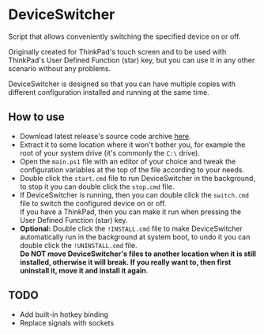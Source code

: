 # DeviceSwitcher
Script that allows conveniently switching the specified device on or off.

Originally created for ThinkPad's touch screen and to be used with ThinkPad's User Defined Function (star) key, but you can use it in any other scenario without any problems.

DeviceSwitcher is designed so that you can have multiple copies with different configuration installed and running at the same time.

## How to use
- Download latest release's source code archive [here](https://github.com/dmkng/DeviceSwitcher/releases/latest).
- Extract it to some location where it won't bother you, for example the root of your system drive (it's commonly the `C:\` drive).
- Open the `main.ps1` file with an editor of your choice and tweak the configuration variables at the top of the file according to your needs.
- Double click the `start.cmd` file to run DeviceSwitcher in the background, to stop it you can double click the `stop.cmd` file.
- If DeviceSwitcher is running, then you can double click the `switch.cmd` file to switch the configured device on or off.
  <br>
  If you have a ThinkPad, then you can make it run when pressing the User Defined Function (star) key.
- **Optional:** Double click the `!INSTALL.cmd` file to make DeviceSwitcher automatically run in the background at system boot, to undo it you can double click the `!UNINSTALL.cmd` file.
  <br>
  **Do NOT move DeviceSwitcher's files to another location when it is still installed, otherwise it will break. If you really want to, then first uninstall it, move it and install it again**.

## TODO
- Add built-in hotkey binding
- Replace signals with sockets
